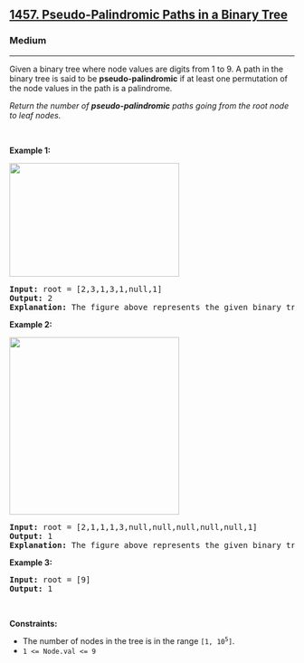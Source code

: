 <h2><a href="https://leetcode.com/problems/pseudo-palindromic-paths-in-a-binary-tree/">1457. Pseudo-Palindromic Paths in a Binary Tree</a></h2><h3>Medium</h3><hr><div style="user-select: auto;"><p style="user-select: auto;">Given a binary tree where node values are digits from 1 to 9. A path in the binary tree is said to be <strong style="user-select: auto;">pseudo-palindromic</strong> if at least one permutation of the node values in the path is a palindrome.</p>

<p style="user-select: auto;"><em style="user-select: auto;">Return the number of <strong style="user-select: auto;">pseudo-palindromic</strong> paths going from the root node to leaf nodes.</em></p>

<p style="user-select: auto;">&nbsp;</p>
<p style="user-select: auto;"><strong style="user-select: auto;">Example 1:</strong></p>

<p style="user-select: auto;"><img alt="" src="https://assets.leetcode.com/uploads/2020/05/06/palindromic_paths_1.png" style="width: 300px; height: 201px; user-select: auto;"></p>

<pre style="user-select: auto;"><strong style="user-select: auto;">Input:</strong> root = [2,3,1,3,1,null,1]
<strong style="user-select: auto;">Output:</strong> 2 
<strong style="user-select: auto;">Explanation:</strong> The figure above represents the given binary tree. There are three paths going from the root node to leaf nodes: the red path [2,3,3], the green path [2,1,1], and the path [2,3,1]. Among these paths only red path and green path are pseudo-palindromic paths since the red path [2,3,3] can be rearranged in [3,2,3] (palindrome) and the green path [2,1,1] can be rearranged in [1,2,1] (palindrome).
</pre>

<p style="user-select: auto;"><strong style="user-select: auto;">Example 2:</strong></p>

<p style="user-select: auto;"><strong style="user-select: auto;"><img alt="" src="https://assets.leetcode.com/uploads/2020/05/07/palindromic_paths_2.png" style="width: 300px; height: 314px; user-select: auto;"></strong></p>

<pre style="user-select: auto;"><strong style="user-select: auto;">Input:</strong> root = [2,1,1,1,3,null,null,null,null,null,1]
<strong style="user-select: auto;">Output:</strong> 1 
<strong style="user-select: auto;">Explanation:</strong> The figure above represents the given binary tree. There are three paths going from the root node to leaf nodes: the green path [2,1,1], the path [2,1,3,1], and the path [2,1]. Among these paths only the green path is pseudo-palindromic since [2,1,1] can be rearranged in [1,2,1] (palindrome).
</pre>

<p style="user-select: auto;"><strong style="user-select: auto;">Example 3:</strong></p>

<pre style="user-select: auto;"><strong style="user-select: auto;">Input:</strong> root = [9]
<strong style="user-select: auto;">Output:</strong> 1
</pre>

<p style="user-select: auto;">&nbsp;</p>
<p style="user-select: auto;"><strong style="user-select: auto;">Constraints:</strong></p>

<ul style="user-select: auto;">
	<li style="user-select: auto;">The number of nodes in the tree is in the range <code style="user-select: auto;">[1, 10<sup style="user-select: auto;">5</sup>]</code>.</li>
	<li style="user-select: auto;"><code style="user-select: auto;">1 &lt;= Node.val &lt;= 9</code></li>
</ul>
</div>